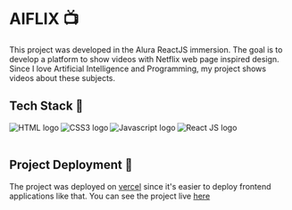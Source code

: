 # AIFLIX 📺
This project was developed in the Alura ReactJS immersion. The goal is to develop a platform to show videos with Netflix web page inspired design.<br>
Since I love Artificial Intelligence and Programming, my project shows videos about these subjects.
## Tech Stack 🧰
<img align="left" alt="HTML logo" src="https://img.icons8.com/color/48/000000/html-5--v1.png"/>
<img align="left" alt="CSS3 logo" src="https://img.icons8.com/color/48/000000/css3.png"/>
<img align="left" alt="Javascript logo" src="https://img.icons8.com/color/48/000000/javascript--v2.png" />
<img align="left" alt="React JS logo" src="https://img.icons8.com/office/48/000000/react.png" />
<br><br>

## Project Deployment 🚀
The project was deployed on [vercel](https://vercel.com) since it's easier to deploy frontend applications like that.
You can see the project live [here](https://aiflix.vercel.app/)
